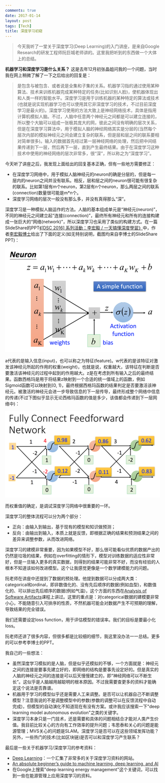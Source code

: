 ```yaml
---
comments: true
date: 2017-01-14
layout: post
tags: [Tech]
title: 深度学习初窥
---
```


> 今天我听了一堂关于深度学习(Deep Learning)的入门讲座，是来自Google Research的研发工程师阮巨城老师讲的。这里我把听到的东西做一个大体上的总结。

**机器学习和深度学习是什么关系？** 这是去年12月初张晶姐问我的一个问题，当时我在网上稍微了解了一下之后给出的回复是：

> 是包含与被包含、或者说是全集和子集的关系。机器学习指的通过使用某种算法、技术来训练机器完成某种特定的任务(比如识别人脸)，使机器体现出和人类一样的智能水平。深度学习是用于训练机器的某种特定的算法或技术(也就是说实现机器学习也可以使用其它非深度学习的技术，不过目前深度学习是最火的)。深度学习使用的方法大致上是神经网络技术，具体是指用计算机模拟人脑。不过，人脑中任意两个神经元之间都是可以建立连接的，所以整个大脑可以组成一张极其庞大的网，彼此之间没有明确的层次关系，但是在深度学习算法中，用于模拟人脑的神经网络其实是分层的(当然每个层次内部的模拟神经元之间会建立复杂的联系，但是层和层之间的联系要相对简单很多)。输入的数据首先经过第一层神经网络的处理，然后把中间结果传递到下一层，然后再下一层，直到产生最终结果。由于在深度学习这种技术中使用的神经网络的层次非常多，很“深”，所以称之为“深度学习”。

今天听了讲座之后，我发现上面给出的回复基本正确，但有一些地方需要修正：

- 在深度学习网络中，用于模拟人脑神经元的neuron的确是分层的，但是每一层内的neuron之间并没有联系。相反，层和层之间的neuron很可能有很复杂的联系。比如第1层有m个neuron，第2层有n个neuron，那么两层之间的联系(connection)数量很可能是m*n个。
- 深度学习网络的层次一般没有那么多，并没有真得那么“深”。

深度学习是一种模拟人脑运作的方法。人脑的基本组成单元是“神经元(neuron)”，不同的神经元之间建立起“连接(connection)”，最终所有神经元和所有的连接构建成一张巨大的“网络(network)”，所以深度学习也采用了类似的构建方式。在一篇SlideShare的PPT[《[DSC 2016] 系列活動：李宏毅 / 一天搞懂深度學習》](http://www.slideshare.net/tw_dsconf/ss-62245351)中，作者[李宏毅博士](http://speech.ee.ntu.edu.tw/~tlkagk/)给出了下面的定义(如无特别说明，截图均来自李博士的SlideShare PPT)：

![neuron](https://raw.githubusercontent.com/yaobinwen/yaobinwen.github.io/master/images/2017/01-14/01_neuron.png)

a代表的是输入信息(input)，也可以称之为特征(feature)。w代表的是该特征对激发该神经元所起的作用的权重(weight)，也就是说，权重越大，该特征在判断是否要激活该神经元的过程中起到的作用越大。z是在考虑到所有输入之后的最终结果。函数西格玛是用于将结果z映射到一个合适的统一值域上的函数，例如Sigmoid函数可以映射到(0, 1)，最终根据西格玛函数的结果判定是否要激活该神经元。被激活的神经元会进一步导致信息的下一层传导，最终形成整个网络中信息的传递(不过下图似乎显示无论西格玛函数的值是多少，该值都会传递到下一层网络中)：

![neuron network](https://raw.githubusercontent.com/yaobinwen/yaobinwen.github.io/master/images/2017/01-14/02_neuro_network.png)

而权重值的确定，是调试深度学习网络中很重要的一环。

深度学习的整体流程可以分为两个部分：

- 正向：由输入到输出，基于现有的模型和知识做预测；
- 反向：由输出到输入，本质上就是反馈，即根据正确的结果和预测结果之间的差异来调整参数，从而改进网络。

深度学习的建模非常重要，因为如果模型不好，那么很可能看似优质的数据产出的仍然是垃圾的结果，例如在overfitting的情形下，模型对训练数据的适应性非常好，但是一旦输入更多的真实数据，则得到的结果可能非常不好，而没有经验的人根本不知道该如何改进模型。这个让我感觉更像是一个数学建模能力的问题。

阮老师在讲座中还提到了数据的预处理。他提到数据可以分成两大类：categorical和ordinal，即非数值化的、没有先后顺序的数据(例如血型)，和数值化的、可以排出先后顺序的数据(例如气温)，这个方面的东西在[Analysis of Software Artifacts](http://mse.isri.cmu.edu/software-engineering/Courses/17-654-analysis-of-software-artifacts.html)课程上讲过。这里的重点是：对categorical数据的建模要非常小心，不能随意引入可排序的性质，不然机器可能会对数据产生不可预期的理解，导致结果的完全错误。

我们还需要设定loss function，用于评估模型的错误率。我们的目标是要最小化loss。

阮老师还讲了很多内容，但很多都是比较细的细节，我这里没办法一一总结。更多的可以参考李博士的PPT。

我自己的一些想法：

- 虽然深度学习模拟的是人脑，但是似乎还模拟的不够，一个方面就是：神经元之间的连接是要事先建立好的，即网络的结构是要事先设定好的。但是真实的人脑的神经元之间的连接是可以后天慢慢建立的，即“神经网络可以不断生长”。这似乎是人脑越用越聪明的根本原因。不过我需要查更多的资料才能确定这个说法是否靠谱。
- 机器用于学习的模型似乎还是需要人工来调整。是否可以让机器自己不断调整模型？注意我说的不是调整模型中的参数(参数的调整可以在反馈流程中自动完成)，但模型的自动演化不知道现在有没有方案。或许我应该搜索一下"deep learning model autonomous evolution"之类的关键字。
- 深度学习本身只是一门技术，还是需要和具体的问题相结合才能对人类产生价值。我目前比较关心的方向有工作效率的提升问题；韦思泰和关心的问题是能源管理；MVS关心的问题是SLAM。深度学习是否可以在这些领域发挥功能？另外，一些热门的技术(比如区块链)是否可以和深度学习产生联系？

最后是一些关于机器学习/深度学习的参考资料：

- [Deep Learning](http://deeplearning.net/)：一个汇集了非常多的关于深度学习资料的网站。
- [An absolute beginner’s guide to machine learning, deep learning, and AI](https://www.techinasia.com/ai-machine-deep-learning)
- 在Google上搜索"deep learning energy management"这个关键词，可以找到一些在能源管理上应用深度学习的资料。
